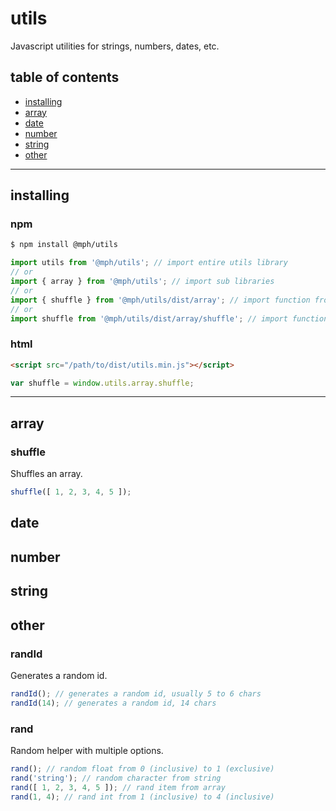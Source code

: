 # utils

Javascript utilities for strings, numbers, dates, etc.

## table of contents

- [installing](#installing)
- [array](#array)
- [date](#date)
- [number](#number)
- [string](#string)
- [other](#other)

* * *

## installing

### npm

```bash
$ npm install @mph/utils
```

```js
import utils from '@mph/utils'; // import entire utils library
// or
import { array } from '@mph/utils'; // import sub libraries
// or
import { shuffle } from '@mph/utils/dist/array'; // import function from sub library
// or
import shuffle from '@mph/utils/dist/array/shuffle'; // import function directly
```

### html

```html
<script src="/path/to/dist/utils.min.js"></script>
```

```js
var shuffle = window.utils.array.shuffle;
```

* * *

## array

### shuffle

Shuffles an array.

```js
shuffle([ 1, 2, 3, 4, 5 ]);
```

## date

## number

## string

## other

### randId

Generates a random id.

```js
randId(); // generates a random id, usually 5 to 6 chars
randId(14); // generates a random id, 14 chars
```

### rand

Random helper with multiple options.

```js
rand(); // random float from 0 (inclusive) to 1 (exclusive)
rand('string'); // random character from string
rand([ 1, 2, 3, 4, 5 ]); // rand item from array
rand(1, 4); // rand int from 1 (inclusive) to 4 (inclusive)
```
